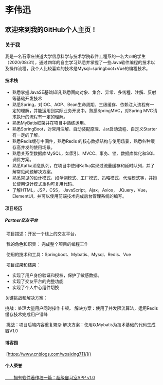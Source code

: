 # 李伟迅

## 欢迎来到我的GitHub个人主页！

### 关于我

我是一名石家庄铁道大学信息科学与技术学院软件工程系的一名大四的学生（2020/08/31），通过四年的自主学习熟悉并掌握了一些Java软件编程的技术以及操作流程，我个人比较喜欢的技术是Mysql+springboot+Vue的编程技术。

#### 技术栈

- 熟悉掌握JavaSE基础知识,熟悉面向对象、集合、异常、多线程、注解、反射等基础开发技术
- 熟悉Spring，对IOC、AOP、Bean生命周期、三级缓存、依赖注入流程有一定的理解，并能运用到实际业务开发中。熟悉SpringMVC，对Spring MVC请求执行的流程有一定的理解。
- 熟悉MyBatis框架并在项目中熟练运用。
- 熟悉SpringBoot，对常用注解、自动装配原理、Jar启动流程、自定义Starter有一定的了解。
- 熟悉Redis缓存中间件，熟悉Redis 的核心数据结构与使用场景，熟悉各种缓存高并发的使用场景。
- 熟悉关系型数据库MySQL，如索引、MVCC、事务、锁、数据库优化和SQL调优方案。
- 熟悉Kafka消息队列，在项目中使用Kafka实现过流量缓存和延时队列，并了解常见问题解决方案。
- 熟悉常见的设计模式，如单例模式、工厂模式、策略模式、代理模式等，并擅长使用设计模式重构可复用代码。
- 了解HTML，JSP，CSS， JavaScript，Ajax，Axios， JQuery，Vue，ElementUI，并可以使用前端技术完成后台管理系统的编写。

#### 项目经历

  ##### Partner交友平台

​    项目描述：开发一个线上的交友平台，

​    我的角色和职责： 完成整个项目的编程工作 

​	使用的技术和工具：Springboot、Mybatis、Mysql、Redis、Vue

​	项目成果和结果：

   - 实现了用户身份验证和授权，保护了敏感数据。 
   - 实现了交友平台的完整功能
   - 实现了个人中心组件切换

   关键挑战和解决方案：
   
  挑战：处理大量用户同时操作卡顿。  解决方案：使用了并发限流算法，运用Redis缓存技术完成用户错峰


​	挑战：项目后端内容重复繁杂  解决方案：使用以Mybatis为技术基础的代码生成器V1.0

#### 博客园

​			[https://www.cnblogs.com/woaixing711/]()

#### 个人荣誉

<a href="https://github.com/kissbite/kissbite.github.io/blob/main/%E7%99%BB%E8%AE%B0%E8%AF%81%E4%B9%A6(2023R11L0792467)%20(2).jfif" target="_blank">
　　拥有软件著作权一篇：超级自习室APP v1.0
</a>



